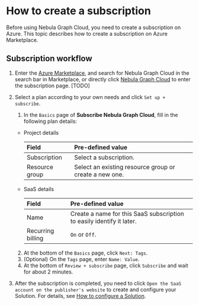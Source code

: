 # How to create a subscription

Before using Nebula Graph Cloud, you need to create a subscription on Azure. This topic describes how to create a subscription on Azure Marketplace.

## Subscription workflow

1. Enter the [Azure Marketplace](https://portal.azure.com/?l=en.en-us#blade/Microsoft_Azure_Marketplace/GalleryMenuBlade/selectedMenuItemId/home), and search for Nebula Graph Cloud in the search bar in Marketplace, or directly click [Nebula Graph Cloud]() to enter the subscription page. [TODO]

2. Select a plan according to your own needs and click `Set up + subscribe`.

   1. In the `Basics` page of **Subscribe Nebula Graph Cloud**, fill in the following plan details:

   - Project details

      |Field|Pre-defined value|
      |:---|:---|
      |Subscription|Select a subscription.|
      |Resource group|Select an existing resource group or create a new one.|

   - SaaS details

      |Field|Pre-defined value|
      |:---|:---|
      |Name|Create a name for this SaaS subscription to easily identify it later.|
      |Recurring billing|`On` or `Off`.|

   2. At the bottom of the `Basics` page, click `Next: Tags`.
   3. (Optional) On the `Tags` page, enter `Name: Value`.
   4. At the bottom of `Review + subscribe` page, click `Subscribe` and wait for about 2 minutes.

3. After the subscription is completed, you need to click `Open the SaaS account on the publisher's website` to create and configure your Solution. For details, see [How to configure a Solution](../nebula-nebula-cloud/3.how-to-set-solution.md).

